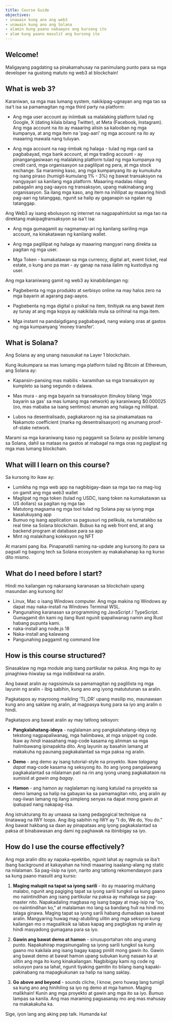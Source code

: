 ```yaml
---
title: Course Guide
objectives:
- unawain kung ano ang web3
- unawain kung ano ang Solana
- alamin kung paano nakaayos ang kursong ito
- alam kung paano masulit ang kursong ito
---
```



## Welcome!

Maligayang pagdating sa pinakamahusay na panimulang punto para sa mga developer na gustong matuto ng web3 at blockchain!

## What is web 3?

Karaniwan, sa mga mas lumang system, nakikipag-ugnayan ang mga tao sa isa't isa sa pamamagitan ng mga third party na platform:

- Ang mga user account ay iniimbak sa malalaking platform tulad ng Google, X (dating kilala bilang Twitter), at Meta (Facebook, Instagram). Ang mga account na ito ay maaaring alisin sa kalooban ng mga kumpanya, at ang mga item na 'pag-aari' ng mga account na ito ay maaaring mawala nang tuluyan.

- Ang mga account na nag-iimbak ng halaga - tulad ng mga card sa pagbabayad, mga bank account, at mga trading account - ay pinangangasiwaan ng malalaking platform tulad ng mga kumpanya ng credit card, mga organisasyon sa paglilipat ng pera, at mga stock exchange. Sa maraming kaso, ang mga kumpanyang ito ay kumukuha ng isang piraso (humigit-kumulang 1% - 3%) ng bawat transaksyon na nangyayari sa kanilang mga platform. Maaaring madalas nilang pabagalin ang pag-aayos ng transaksyon, upang makinabang ang organisasyon. Sa ilang mga kaso, ang item na inililipat ay maaaring hindi pag-aari ng tatanggap, ngunit sa halip ay gaganapin sa ngalan ng tatanggap.

Ang Web3 ay isang ebolusyon ng internet na nagpapahintulot sa mga tao na direktang makipagtransaksyon sa isa't isa:

- Ang mga gumagamit ay nagmamay-ari ng kanilang sariling mga account, na kinakatawan ng kanilang wallet.

- Ang mga paglilipat ng halaga ay maaaring mangyari nang direkta sa pagitan ng mga user.

- Mga Token - kumakatawan sa mga currency, digital art, event ticket, real estate, o kung ano pa man - ay ganap na nasa ilalim ng kustodiya ng user.

Ang mga karaniwang gamit ng web3 ay kinabibilangan ng:

- Pagbebenta ng mga produkto at serbisyo online na may halos zero na mga bayarin at agarang pag-aayos.

- Pagbebenta ng mga digital o pisikal na item, tinitiyak na ang bawat item ay tunay at ang mga kopya ay nakikilala mula sa orihinal na mga item.

- Mga instant na pandaigdigang pagbabayad, nang walang oras at gastos ng mga kumpanyang 'money transfer'.

## What is Solana?

Ang Solana ay ang unang nasusukat na Layer 1 blockchain.

Kung ikukumpara sa mas lumang mga platform tulad ng Bitcoin at Ethereum, ang Solana ay:

- Kapansin-pansing mas mabilis - karamihan sa mga transaksyon ay kumpleto sa isang segundo o dalawa.

- Mas mura - ang mga bayarin sa transaksyon (tinukoy bilang 'mga bayarin sa gas' sa mas lumang mga network) ay karaniwang $0.000025 (oo, mas mababa sa isang sentimos) anuman ang halaga ng inililipat.

- Lubos na desentralisado, pagkakaroon ng isa sa pinakamataas na Nakamoto coefficient (marka ng desentralisasyon) ng anumang proof-of-stake network.

Marami sa mga karaniwang kaso ng paggamit sa Solana ay posible lamang sa Solana, dahil sa mataas na gastos at mabagal na mga oras ng paglipat ng mga mas lumang blockchain.

## What will I learn on this course?

Sa kursong ito ikaw ay:

  - Lumikha ng mga web app na nagbibigay-daan sa mga tao na mag-log on gamit ang mga web3 wallet
  - Maglipat ng mga token (tulad ng USDC, isang token na kumakatawan sa US dollars) sa pagitan ng mga tao
  - Matutong magsama ng mga tool tulad ng Solana pay sa iyong mga kasalukuyang app
  - Bumuo ng isang application sa pagsusuri ng pelikula, na tumatakbo sa real time sa Solana blockchain. Bubuo ka ng web front end, at ang backend program at database para sa app
  - Mint ng malakihang koleksyon ng NFT

At marami pang iba. Pinapanatili naming na-update ang kursong ito para sa pagsali ng bagong tech sa Solana ecosystem ay makakahanap ka ng kurso dito mismo.

## What do I need before I start?

Hindi mo kailangan ng nakaraang karanasan sa blockchain upang masundan ang kursong ito!

- Linux, Mac o isang Windows computer.
   Ang mga makina ng Windows ay dapat may naka-install na Windows Terminal WSL.
- Pangunahing karanasan sa programming ng JavaScript / TypeScript. Gumagamit din kami ng ilang Rust ngunit ipapaliwanag namin ang Rust habang pupunta kami.
- naka-install ang node.js 18
- Naka-install ang kalawang
- Pangunahing paggamit ng command line

## How is this course structured?

Sinasaklaw ng mga module ang isang partikular na paksa. Ang mga ito ay pinaghiwa-hiwalay sa mga indibidwal na aralin.

Ang bawat aralin ay nagsisimula sa pamamagitan ng paglilista ng mga layunin ng aralin - ibig sabihin, kung ano ang iyong matututunan sa aralin.

Pagkatapos ay mayroong maikling 'TL;DR' upang masilip mo, maunawaan kung ano ang saklaw ng aralin, at magpasya kung para sa iyo ang aralin o hindi.

Pagkatapos ang bawat aralin ay may tatlong seksyon:

- **Pangkalahatang-ideya** - naglalaman ang pangkalahatang-ideya ng tekstong nagpapaliwanag, mga halimbawa, at mga snippet ng code. Ikaw ay _hindi_ inaasahang mag-code kasama ng alinman sa mga halimbawang ipinapakita dito. Ang layunin ay basahin lamang at makakuha ng paunang pagkakalantad sa mga paksa ng aralin.

- **Demo** - ang demo ay isang tutorial-style na proyekto. Ikaw _talagang dapat_ mag-code kasama ng seksyong ito. Ito ang iyong pangalawang pagkakalantad sa nilalaman pati na rin ang iyong unang pagkakataon na sumisid at _gawin ang bagay_.

- **Hamon** - ang hamon ay naglalaman ng isang katulad na proyekto sa demo lamang sa halip na gabayan ka sa pamamagitan nito, ang aralin ay nag-iiwan lamang ng ilang simpleng senyas na dapat mong gawin at ipatupad nang nakapag-iisa.

Ang istrukturang ito ay umaasa sa isang pedagogical technique na tinatawag na IWY loops. Ang ibig sabihin ng IWY ay "I do, We do, You do." Ang bawat hakbang sa daan ay pinapataas ang iyong pagkakalantad sa paksa _at_ binabawasan ang dami ng paghawak na ibinibigay sa iyo.

## How do I use the course effectively?

Ang mga aralin dito ay napaka-epektibo, ngunit lahat ay nagmula sa iba't ibang background at kakayahan na hindi maaaring isaalang-alang ng static na nilalaman. Sa pag-iisip na iyon, narito ang tatlong rekomendasyon para sa kung paano masulit ang kurso:

1. **Maging malupit na tapat sa iyong sarili** - ito ay maaaring mukhang malabo, ngunit ang pagiging tapat sa iyong sarili tungkol sa kung gaano mo naiintindihan ang isang partikular na paksa ay mahalaga sa pag-master nito. Napakadaling magbasa ng isang bagay at mag-isip na "oo, oo naiintindihan ko," at malalaman mo lang sa bandang huli na hindi mo talaga ginawa. Maging tapat sa iyong sarili habang dumadaan sa bawat aralin. Mangyaring huwag mag-atubiling ulitin ang mga seksyon kung kailangan mo o magsaliksik sa labas kapag ang pagbigkas ng aralin ay hindi masyadong gumagana para sa iyo.

2. **Gawin ang bawat demo at hamon** - sinusuportahan nito ang unang punto. Napakahirap magsinungaling sa iyong sarili tungkol sa kung gaano mo kakilala ang isang bagay kapag pinilit mong gawin ito. Gawin ang bawat demo at bawat hamon upang subukan kung nasaan ka at ulitin ang mga ito kung kinakailangan. Nagbibigay kami ng code ng solusyon para sa lahat, ngunit tiyaking gamitin ito bilang isang kapaki-pakinabang na mapagkukunan sa halip na isang saklay.

3. **Go above and beyond** - sounds cliche, I know, pero huwag lang tumigil sa kung ano ang hinihiling sa iyo ng demo at mga hamon. Maging malikhain! Kunin ang mga proyekto at gawin ang mga ito sa iyo. Bumuo lampas sa kanila. Ang mas maraming pagsasanay mo ang mas mahusay na makakakuha ka.

Sige, iyon lang ang aking pep talk. Humanda ka!
